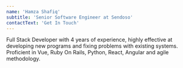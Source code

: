 ```yaml
---
name: 'Hamza Shafiq'
subtitle: 'Senior Software Engineer at Sendoso'
contactText: 'Get In Touch'
---
```


Full Stack Developer with 4 years of experience, highly effective at developing new programs and fixing problems with existing systems. Proficient in Vue, Ruby On Rails, Python, React, Angular and agile methodology.
